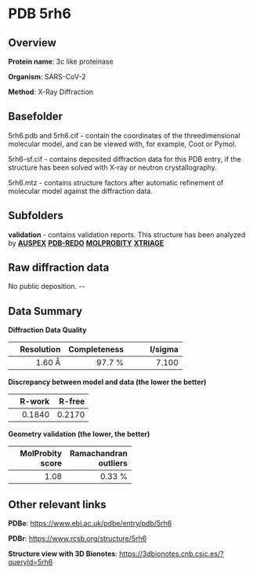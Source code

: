 # PDB 5rh6

## Overview

**Protein name**: 3c like proteinase

**Organism**: SARS-CoV-2

**Method**: X-Ray Diffraction

## Basefolder

5rh6.pdb and 5rh6.cif - contain the coordinates of the threedimensional molecular model, and can be viewed with, for example, Coot or Pymol.

5rh6-sf.cif - contains deposited diffraction data for this PDB entry, if the structure has been solved with X-ray or neutron crystallography.

5rh6.mtz - contains structure factors after automatic refinement of molecular model against the diffraction data.

## Subfolders





**validation** - contains validation reports. This structure has been analyzed by [**AUSPEX**](https://github.com/thorn-lab/coronavirus_structural_task_force/tree/master/pdb/3c_like_proteinase/SARS-CoV-2/5rh6/validation/auspex) [**PDB-REDO**](https://github.com/thorn-lab/coronavirus_structural_task_force/tree/master/pdb/3c_like_proteinase/SARS-CoV-2/5rh6/validation/pdb-redo) [**MOLPROBITY**](https://github.com/thorn-lab/coronavirus_structural_task_force/tree/master/pdb/3c_like_proteinase/SARS-CoV-2/5rh6/validation/molprobity) [**XTRIAGE**](https://github.com/thorn-lab/coronavirus_structural_task_force/blob/master/pdb/3c_like_proteinase/SARS-CoV-2/5rh6/validation/Xtriage_output.log) 

## Raw diffraction data

No public deposition. --<br> 

## Data Summary
**Diffraction Data Quality**

|   | Resolution | Completeness| I/sigma |
|---|-------------:|----------------:|--------------:|
|   |1.60 Å|97.7  %|<img width=50/>7.100|

**Discrepancy between model and data (the lower the better)**

|   | **R-work**| **R-free**   
|---|-------------:|----------------:|           
||  0.1840|  0.2170|

**Geometry validation (the lower, the better)**

|   |**MolProbity<br>score**| **Ramachandran<br>outliers** 
|---|-------------:|----------------:|
||  1.08|  0.33 %|

 

 



## Other relevant links 
**PDBe**:  https://www.ebi.ac.uk/pdbe/entry/pdb/5rh6
 
**PDBr**: https://www.rcsb.org/structure/5rh6 

**Structure view with 3D Bionotes**: https://3dbionotes.cnb.csic.es/?queryId=5rh6


